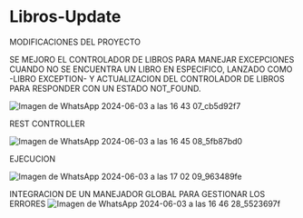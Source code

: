 # Libros-Update
MODIFICACIONES DEL PROYECTO

SE MEJORO EL CONTROLADOR DE LIBROS PARA MANEJAR EXCEPCIONES CUANDO NO SE ENCUENTRA UN LIBRO EN ESPECIFICO, LANZADO COMO -LIBRO EXCEPTION- Y ACTUALIZACION DEL CONTROLADOR DE LIBROS PARA RESPONDER CON UN ESTADO NOT_FOUND.

![Imagen de WhatsApp 2024-06-03 a las 16 43 07_cb5d92f7](https://github.com/Angiemarise/Libros-Update/assets/147665525/4d98507d-5751-47ae-aa26-2bf712fd165f)

REST CONTROLLER

![Imagen de WhatsApp 2024-06-03 a las 16 45 08_5fb87bd0](https://github.com/Angiemarise/Libros-Update/assets/147665525/dd6364d3-e9e4-4141-966e-f63fff0e0e25)

EJECUCION

![Imagen de WhatsApp 2024-06-03 a las 17 02 09_963489fe](https://github.com/Angiemarise/Libros-Update/assets/147665525/046a608b-2485-45f8-b712-aba2d8c8be1a)



INTEGRACION DE UN MANEJADOR GLOBAL PARA GESTIONAR LOS ERRORES
![Imagen de WhatsApp 2024-06-03 a las 16 46 28_5523697f](https://github.com/Angiemarise/Libros-Update/assets/147665525/b9b85add-b8d1-45d7-9b08-15ce26bc5bf9)

